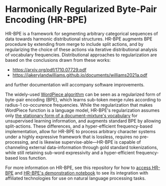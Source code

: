 # Harmonically Regularized Byte-Pair Encoding (HR-BPE)
HR-BPE is a framework for segmenting arbitrary categorical sequences of data towards harmonic distributional structures. HR-BPE augments BPE procedure by extending from merge to include split actions, and by regularizing the choice of these actions via iterative distributional analysis of vocabulary frequencies. Distributional approaches to regularization are based on the conclusions drawn from these works:
- https://arxiv.org/pdf/1710.07729.pdf
- https://jakerylandwilliams.github.io/documents/williams2021a.pdf

and further documentation will accompany software improvements.

The widely-used [WordPiece algorithm](https://static.googleusercontent.com/media/research.google.com/en//pubs/archive/37842.pdf) can be seen as a regularized form of byte-pair encoding (BPE), which learns sub-token merge rules according to radius-1 co-occurence frequencies. While the regularization that makes WordPiece function is a language model, HR-BPE's regularization assumes only [the stationary form of a document-mixture's vocabulary](https://jakerylandwilliams.github.io/documents/williams2021a.pdf) for unsupervised learning information, and augments standard BPE by allowing split-actions. These differences, and a hyper-efficient frequency-based implementation, allow for HR-BPE to process arbitrary character systems under a highly expressive framework that is lossless, requires no pre-processing, and is likewise supervise-able&mdash;HR-BPE is capable of channeling external data-information through gold standard tokenizations, while still retaining sub-word expressivity and a hyper-efficient frequency-based loss function.

For more information on HR-BPE, see this repository for how to [access HR-BPE](https://github.com/jakerylandwilliams/IaMaN) and [HR-BPE's demonstration notebook](https://github.com/jakerylandwilliams/IaMaN/blob/main/demo-tok.ipynb) to see its integration with affiliated technologies for use on natural language processing tasks.